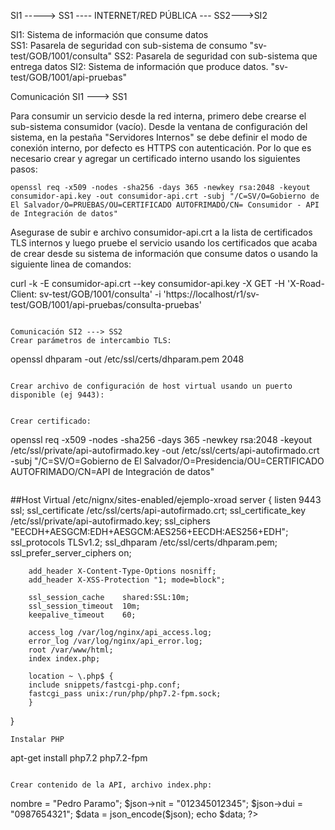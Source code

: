 
SI1 -----> SS1 ---- INTERNET/RED PÚBLICA --- SS2--->SI2

SI1: Sistema de información que consume datos  
SS1: Pasarela de seguridad con sub-sistema de consumo "sv-test/GOB/1001/consulta"
SS2: Pasarela de seguridad con sub-sistema que entrega datos
SI2: Sistema de información que produce datos. "sv-test/GOB/1001/api-pruebas"


Comunicación SI1 ---> SS1

Para consumir un servicio desde la red interna, primero debe crearse el sub-sistema consumidor (vacío). Desde la ventana de configuración del sistema, en la pestaña "Servidores Internos" se debe definir el modo de conexión interno, por defecto es HTTPS con autenticación. Por lo que es necesario crear y agregar un certificado interno usando los siguientes pasos:  
  
```
openssl req -x509 -nodes -sha256 -days 365 -newkey rsa:2048 -keyout consumidor-api.key -out consumidor-api.crt -subj "/C=SV/O=Gobierno de El Salvador/O=PRUEBAS/OU=CERTIFICADO AUTOFRIMADO/CN= Consumidor - API de Integración de datos"
```

Asegurase de subir e archivo consumidor-api.crt a la lista de certificados TLS internos y luego pruebe el servicio usando los certificados que acaba de crear desde su sistema de información que consume datos o usando la siguiente linea de comandos:

curl -k -E consumidor-api.crt --key consumidor-api.key -X GET -H 'X-Road-Client: sv-test/GOB/1001/consulta' -i 'https://localhost/r1/sv-test/GOB/1001/api-pruebas/consulta-pruebas'
``` 

Comunicación SI2 ---> SS2
Crear parámetros de intercambio TLS:

```
openssl dhparam -out /etc/ssl/certs/dhparam.pem 2048
```

Crear archivo de configuración de host virtual usando un puerto disponible (ej 9443):


Crear certificado:

```
openssl req -x509 -nodes -sha256 -days 365 -newkey rsa:2048 -keyout /etc/ssl/private/api-autofirmado.key -out /etc/ssl/certs/api-autofirmado.crt -subj "/C=SV/O=Gobierno de El Salvador/O=Presidencia/OU=CERTIFICADO AUTOFRIMADO/CN=API de Integración de datos"
```

```
##Host Virtual /etc/nignx/sites-enabled/ejemplo-xroad
server {
        listen 9443 ssl;
        ssl_certificate /etc/ssl/certs/api-autofirmado.crt;
        ssl_certificate_key /etc/ssl/private/api-autofirmado.key;
        ssl_ciphers "EECDH+AESGCM:EDH+AESGCM:AES256+EECDH:AES256+EDH";
        ssl_protocols TLSv1.2;
        ssl_dhparam /etc/ssl/certs/dhparam.pem;
        ssl_prefer_server_ciphers on;

        add_header X-Content-Type-Options nosniff;
        add_header X-XSS-Protection "1; mode=block";

        ssl_session_cache    shared:SSL:10m;
        ssl_session_timeout  10m;
        keepalive_timeout    60;
        
        access_log /var/log/nginx/api_access.log;
        error_log /var/log/nginx/api_error.log;
        root /var/www/html;
        index index.php;

        location ~ \.php$ {
        include snippets/fastcgi-php.conf;
        fastcgi_pass unix:/run/php/php7.2-fpm.sock;
        }
}
```
Instalar PHP
```
apt-get install php7.2 php7.2-fpm
```

Crear contenido de la API, archivo index.php:
 ```
 <?php 
$json->nombre = "Pedro Paramo";
$json->nit = "012345012345";
$json->dui = "0987654321";
$data = json_encode($json); 
echo $data; 
?> 
 ```

